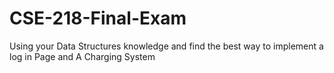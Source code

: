 # CSE-218-Final-Exam
Using your Data Structures knowledge and find the best way to implement a log in Page and  A Charging System 
